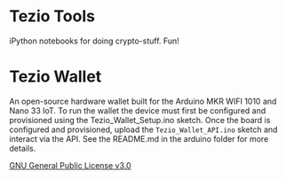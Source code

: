 # Tezio Tools

iPython notebooks for doing crypto-stuff. Fun!

# Tezio Wallet

An open-source hardware wallet built for the Arduino MKR WIFI 1010 and Nano 33 IoT. To run the wallet the device must first be configured and provisioned using the Tezio_Wallet_Setup.ino sketch. Once the board is configured and provisioned, upload the <code>Tezio_Wallet_API.ino</code> sketch and interact via the API. See the README.md in the arduino folder for more details. 

[GNU General Public License v3.0](https://choosealicense.com/licenses/gpl-3.0/)

